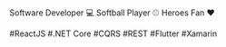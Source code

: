 Software Developer 💻
Softball Player ⚾
Heroes Fan ❤️

#ReactJS
#.NET Core
#CQRS
#REST
#Flutter
#Xamarin

